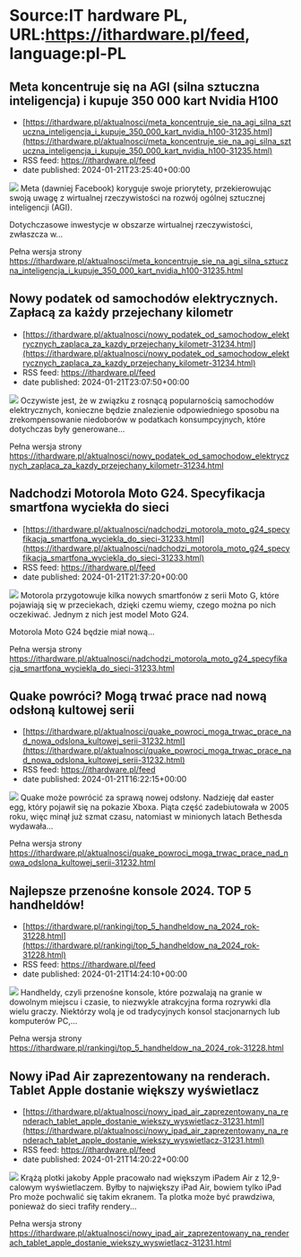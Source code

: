 # Source:IT hardware PL, URL:https://ithardware.pl/feed, language:pl-PL

## Meta koncentruje się na AGI (silna sztuczna inteligencja) i kupuje 350 000 kart Nvidia H100
 - [https://ithardware.pl/aktualnosci/meta_koncentruje_sie_na_agi_silna_sztuczna_inteligencja_i_kupuje_350_000_kart_nvidia_h100-31235.html](https://ithardware.pl/aktualnosci/meta_koncentruje_sie_na_agi_silna_sztuczna_inteligencja_i_kupuje_350_000_kart_nvidia_h100-31235.html)
 - RSS feed: https://ithardware.pl/feed
 - date published: 2024-01-21T23:25:40+00:00

<img src="https://ithardware.pl/artykuly/min/31235_1.jpg" />            Meta (dawniej Facebook) koryguje swoje priorytety, przekierowując swoją uwagę z wirtualnej rzeczywistości na rozw&oacute;j og&oacute;lnej sztucznej inteligencji (AGI).

Dotychczasowe inwestycje w obszarze wirtualnej rzeczywistości, zwłaszcza w...
            <p>Pełna wersja strony <a href="https://ithardware.pl/aktualnosci/meta_koncentruje_sie_na_agi_silna_sztuczna_inteligencja_i_kupuje_350_000_kart_nvidia_h100-31235.html">https://ithardware.pl/aktualnosci/meta_koncentruje_sie_na_agi_silna_sztuczna_inteligencja_i_kupuje_350_000_kart_nvidia_h100-31235.html</a></p>

## Nowy podatek od samochodów elektrycznych. Zapłacą za każdy przejechany kilometr
 - [https://ithardware.pl/aktualnosci/nowy_podatek_od_samochodow_elektrycznych_zaplaca_za_kazdy_przejechany_kilometr-31234.html](https://ithardware.pl/aktualnosci/nowy_podatek_od_samochodow_elektrycznych_zaplaca_za_kazdy_przejechany_kilometr-31234.html)
 - RSS feed: https://ithardware.pl/feed
 - date published: 2024-01-21T23:07:50+00:00

<img src="https://ithardware.pl/artykuly/min/31234_1.jpg" />            Oczywiste jest, że w związku z rosnącą popularnością samochod&oacute;w elektrycznych, konieczne będzie znalezienie odpowiedniego sposobu na zrekompensowanie niedobor&oacute;w w podatkach konsumpcyjnych, kt&oacute;re dotychczas były generowane...
            <p>Pełna wersja strony <a href="https://ithardware.pl/aktualnosci/nowy_podatek_od_samochodow_elektrycznych_zaplaca_za_kazdy_przejechany_kilometr-31234.html">https://ithardware.pl/aktualnosci/nowy_podatek_od_samochodow_elektrycznych_zaplaca_za_kazdy_przejechany_kilometr-31234.html</a></p>

## Nadchodzi Motorola Moto G24. Specyfikacja smartfona wyciekła do sieci
 - [https://ithardware.pl/aktualnosci/nadchodzi_motorola_moto_g24_specyfikacja_smartfona_wyciekla_do_sieci-31233.html](https://ithardware.pl/aktualnosci/nadchodzi_motorola_moto_g24_specyfikacja_smartfona_wyciekla_do_sieci-31233.html)
 - RSS feed: https://ithardware.pl/feed
 - date published: 2024-01-21T21:37:20+00:00

<img src="https://ithardware.pl/artykuly/min/31233_1.jpg" />            Motorola przygotowuje kilka nowych smartfon&oacute;w z serii Moto G, kt&oacute;re pojawiają się w przeciekach, dzięki czemu wiemy, czego można po nich oczekiwać. Jednym z nich jest model&nbsp;Moto G24.

Motorola&nbsp;Moto G24 będzie miał nową...
            <p>Pełna wersja strony <a href="https://ithardware.pl/aktualnosci/nadchodzi_motorola_moto_g24_specyfikacja_smartfona_wyciekla_do_sieci-31233.html">https://ithardware.pl/aktualnosci/nadchodzi_motorola_moto_g24_specyfikacja_smartfona_wyciekla_do_sieci-31233.html</a></p>

## Quake powróci? Mogą trwać prace nad nową odsłoną kultowej serii
 - [https://ithardware.pl/aktualnosci/quake_powroci_moga_trwac_prace_nad_nowa_odslona_kultowej_serii-31232.html](https://ithardware.pl/aktualnosci/quake_powroci_moga_trwac_prace_nad_nowa_odslona_kultowej_serii-31232.html)
 - RSS feed: https://ithardware.pl/feed
 - date published: 2024-01-21T16:22:15+00:00

<img src="https://ithardware.pl/artykuly/min/31232_1.jpg" />            Quake może powr&oacute;cić za sprawą nowej odsłony. Nadzieję dał easter egg, kt&oacute;ry pojawił się na pokazie Xboxa. Piąta część zadebiutowała w 2005 roku, więc minął już szmat czasu, natomiast w minionych latach Bethesda wydawała...
            <p>Pełna wersja strony <a href="https://ithardware.pl/aktualnosci/quake_powroci_moga_trwac_prace_nad_nowa_odslona_kultowej_serii-31232.html">https://ithardware.pl/aktualnosci/quake_powroci_moga_trwac_prace_nad_nowa_odslona_kultowej_serii-31232.html</a></p>

## Najlepsze przenośne konsole 2024. TOP 5 handheldów!
 - [https://ithardware.pl/rankingi/top_5_handheldow_na_2024_rok-31228.html](https://ithardware.pl/rankingi/top_5_handheldow_na_2024_rok-31228.html)
 - RSS feed: https://ithardware.pl/feed
 - date published: 2024-01-21T14:24:10+00:00

<img src="https://ithardware.pl/artykuly/min/31228_1.jpg" />            Handheldy, czyli przenośne konsole, kt&oacute;re pozwalają na granie w dowolnym miejscu i czasie, to niezwykle atrakcyjna forma rozrywki dla wielu graczy. Niekt&oacute;rzy wolą je od tradycyjnych konsol stacjonarnych lub komputer&oacute;w PC,...
            <p>Pełna wersja strony <a href="https://ithardware.pl/rankingi/top_5_handheldow_na_2024_rok-31228.html">https://ithardware.pl/rankingi/top_5_handheldow_na_2024_rok-31228.html</a></p>

## Nowy iPad Air zaprezentowany na renderach. Tablet Apple dostanie większy wyświetlacz
 - [https://ithardware.pl/aktualnosci/nowy_ipad_air_zaprezentowany_na_renderach_tablet_apple_dostanie_wiekszy_wyswietlacz-31231.html](https://ithardware.pl/aktualnosci/nowy_ipad_air_zaprezentowany_na_renderach_tablet_apple_dostanie_wiekszy_wyswietlacz-31231.html)
 - RSS feed: https://ithardware.pl/feed
 - date published: 2024-01-21T14:20:22+00:00

<img src="https://ithardware.pl/artykuly/min/31231_1.jpg" />            Krążą plotki jakoby Apple pracowało nad większym iPadem Air z 12,9-calowym wyświetlaczem. Byłby to największy iPad Air, bowiem tylko iPad Pro może pochwalić się takim ekranem. Ta plotka może być prawdziwa, ponieważ do sieci trafiły rendery...
            <p>Pełna wersja strony <a href="https://ithardware.pl/aktualnosci/nowy_ipad_air_zaprezentowany_na_renderach_tablet_apple_dostanie_wiekszy_wyswietlacz-31231.html">https://ithardware.pl/aktualnosci/nowy_ipad_air_zaprezentowany_na_renderach_tablet_apple_dostanie_wiekszy_wyswietlacz-31231.html</a></p>

